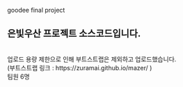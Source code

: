 goodee final project <br>
<h2> 은빛우산 프로젝트 소스코드입니다. </h2> <br>
업로드 용량 제한으로 인해 부트스트랩은 제외하고 업로드했습니다. <br>
(부트스트랩 링크 : https://zuramai.github.io/mazer/ ) <br>
팀원 6명
